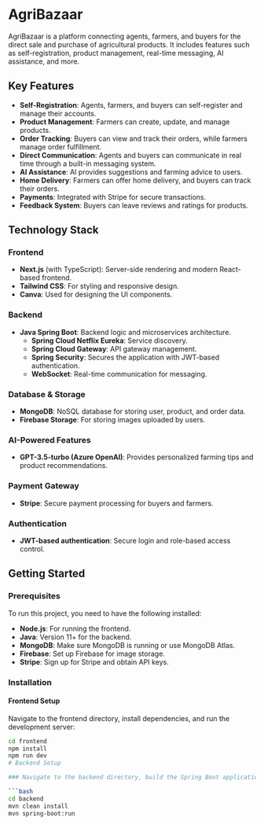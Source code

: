 # AgriBazaar

AgriBazaar is a platform connecting agents, farmers, and buyers for the direct sale and purchase of agricultural products. It includes features such as self-registration, product management, real-time messaging, AI assistance, and more.

## Key Features

- **Self-Registration**: Agents, farmers, and buyers can self-register and manage their accounts.
- **Product Management**: Farmers can create, update, and manage products.
- **Order Tracking**: Buyers can view and track their orders, while farmers manage order fulfillment.
- **Direct Communication**: Agents and buyers can communicate in real time through a built-in messaging system.
- **AI Assistance**: AI provides suggestions and farming advice to users.
- **Home Delivery**: Farmers can offer home delivery, and buyers can track their orders.
- **Payments**: Integrated with Stripe for secure transactions.
- **Feedback System**: Buyers can leave reviews and ratings for products.

## Technology Stack

### Frontend
- **Next.js** (with TypeScript): Server-side rendering and modern React-based frontend.
- **Tailwind CSS**: For styling and responsive design.
- **Canva**: Used for designing the UI components.

### Backend
- **Java Spring Boot**: Backend logic and microservices architecture.
  - **Spring Cloud Netflix Eureka**: Service discovery.
  - **Spring Cloud Gateway**: API gateway management.
  - **Spring Security**: Secures the application with JWT-based authentication.
  - **WebSocket**: Real-time communication for messaging.
  
### Database & Storage
- **MongoDB**: NoSQL database for storing user, product, and order data.
- **Firebase Storage**: For storing images uploaded by users.

### AI-Powered Features
- **GPT-3.5-turbo (Azure OpenAI)**: Provides personalized farming tips and product recommendations.

### Payment Gateway
- **Stripe**: Secure payment processing for buyers and farmers.

### Authentication
- **JWT-based authentication**: Secure login and role-based access control.

## Getting Started

### Prerequisites
To run this project, you need to have the following installed:
- **Node.js**: For running the frontend.
- **Java**: Version 11+ for the backend.
- **MongoDB**: Make sure MongoDB is running or use MongoDB Atlas.
- **Firebase**: Set up Firebase for image storage.
- **Stripe**: Sign up for Stripe and obtain API keys.

### Installation

#### Frontend Setup
Navigate to the frontend directory, install dependencies, and run the development server:
```bash
cd frontend
npm install
npm run dev
# Backend Setup

### Navigate to the backend directory, build the Spring Boot application, and start the server:

```bash
cd backend
mvn clean install
mvn spring-boot:run
